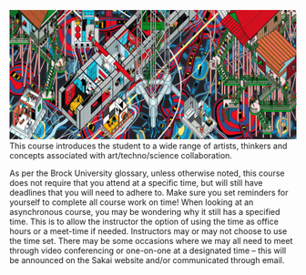 ![Archigram](351330_ca87e525a2453ff2e7db4cf7d631873a.gif)
This course introduces the student to a wide range of artists, thinkers and concepts associated with art/techno/science collaboration. 

As per the Brock University glossary, unless otherwise noted, this course does not require that you attend at a specific time, but will still have deadlines that you will need to adhere to. Make sure you set reminders for yourself to complete all course work on time! When looking at an asynchronous course, you may be wondering why it still has a specified time. This is to allow the instructor the option of using the time as office hours or a meet-time if needed. Instructors may or may not choose to use the time set. There may be some occasions where we may all need to meet through video conferencing or one-on-one at a designated time – this will be announced on the Sakai website and/or communicated through email.
